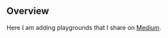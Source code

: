 ## Overview

Here I am adding playgrounds that I share on [Medium](https://medium.com/@RobertGummesson).

